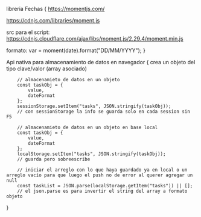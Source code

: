 libreria Fechas {
https://momentjs.com/

https://cdnjs.com/libraries/moment.js

src para el script:
https://cdnjs.cloudflare.com/ajax/libs/moment.js/2.29.4/moment.min.js

formato:
var = moment(date).format("DD/MM/YYYY");
}

Api nativa para almacenamiento de datos en navegador {
    crea un objeto del tipo clave/valor (array asociado)

        // almacenamieto de datos en un objeto
        const taskObj = {
            value,
            dateFormat
        };
        sessionStorage.setItem("tasks", JSON.stringify(taskObj));  
        // con sessionStorage la info se guarda solo en cada session sin F5

        // almacenamieto de datos en un objeto en base local
        const taskObj = {
            value,
            dateFormat
        };
        localStorage.setItem("tasks", JSON.stringify(taskObj)); 
        // guarda pero sobreescribe

        // iniciar el arreglo con lo que haya guardado ya en local o un arreglo vacío para que luego el push no de error al querer agregar un null
        const taskList = JSON.parse(localStorage.getItem("tasks")) || [];
        // el json.parse es para invertir el string del array a formato objeto

}
